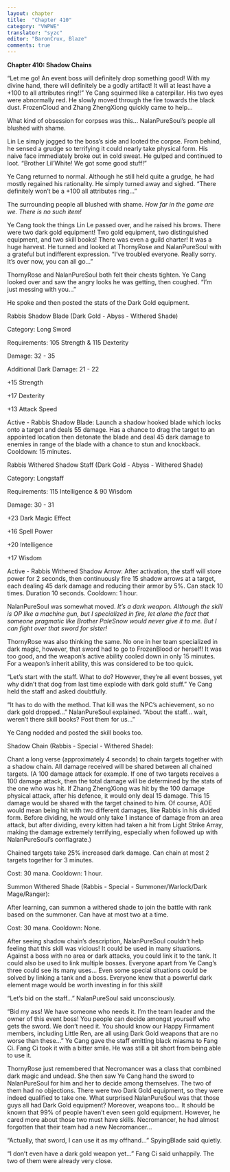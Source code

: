 ```yaml
---
layout: chapter
title:  "Chapter 410"
category: "VWPWE"
translator: "syzc"
editor: "BaronCrux, Blaze"
comments: true
---
```


**Chapter 410: Shadow Chains**

“Let me go! An event boss will definitely drop something good! With my divine hand, there will definitely be a godly artifact! It will at least have a +100 to all attributes ring!!” Ye Cang squirmed like a caterpillar. His two eyes were abnormally red. He slowly moved through the fire towards the black dust. FrozenCloud and Zhang ZhengXiong quickly came to help...

What kind of obsession for corpses was this… NalanPureSoul’s people all blushed with shame.

Lin Le simply jogged to the boss’s side and looted the corpse. From behind, he sensed a grudge so terrifying it could nearly take physical form. His naive face immediately broke out in cold sweat. He gulped and continued to loot. “Brother Lil’White! We got some good stuff!”

Ye Cang returned to normal. Although he still held quite a grudge, he had mostly regained his rationality. He simply turned away and sighed. “There definitely won’t be a +100 all attributes ring...”

The surrounding people all blushed with shame. *How far in the game are we. There is no such item!*

Ye Cang took the things Lin Le passed over, and he raised his brows. There were two dark gold equipment! Two gold equipment, two distinguished equipment, and two skill books! There was even a guild charter! It was a huge harvest. He turned and looked at ThornyRose and NalanPureSoul with a grateful but indifferent expression. “I’ve troubled everyone. Really sorry. It’s over now, you can all go...”

ThornyRose and NalanPureSoul both felt their chests tighten. Ye Cang looked over and saw the angry looks he was getting, then coughed. “I’m just messing with you...”

He spoke and then posted the stats of the Dark Gold equipment.

Rabbis Shadow Blade (Dark Gold - Abyss - Withered Shade)

Category: Long Sword

Requirements: 105 Strength & 115 Dexterity

Damage: 32 - 35

Additional Dark Damage: 21 - 22

+15 Strength

+17 Dexterity

+13 Attack Speed

Active - Rabbis Shadow Blade: Launch a shadow hooked blade which locks onto a target and deals 55 damage. Has a chance to drag the target to an appointed location then detonate the blade and deal 45 dark damage to enemies in range of the blade with a chance to stun and knockback. Cooldown: 15 minutes.

Rabbis Withered Shadow Staff (Dark Gold - Abyss - Withered Shade)

Category: Longstaff

Requirements: 115 Intelligence & 90 Wisdom

Damage: 30 - 31

+23 Dark Magic Effect

+16 Spell Power

+20 Intelligence

+17 Wisdom

Active - Rabbis Withered Shadow Arrow: After activation, the staff will store power for 2 seconds, then continuously fire 15 shadow arrows at a target, each dealing 45 dark damage and reducing their armor by 5%. Can stack 10 times. Duration 10 seconds. Cooldown: 1 hour.

NalanPureSoul was somewhat moved. *It’s a dark weapon. Although the skill is OP like a machine gun, but I specialized in fire, let alone the fact that someone pragmatic like Brother PaleSnow would never give it to me. But I can fight over that sword for sister!* 

ThornyRose was also thinking the same. No one in her team specialized in dark magic, however, that sword had to go to FrozenBlood or herself! It was too good, and the weapon’s active ability cooled down in only 15 minutes. For a weapon’s inherit ability, this was considered to be too quick. 

“Let’s start with the staff. What to do? However, they’re all event bosses, yet why didn’t that dog from last time explode with dark gold stuff.” Ye Cang held the staff and asked doubtfully.

“It has to do with the method. That kill was the NPC’s achievement, so no dark gold dropped...” NalanPureSoul explained. “About the staff… wait, weren’t there skill books? Post them for us...”

Ye Cang nodded and posted the skill books too.

Shadow Chain (Rabbis - Special - Withered Shade): 

Chant a long verse (approximately 4 seconds) to chain targets together with a shadow chain. All damage received will be shared between all chained targets. (A 100 damage attack for example. If one of two targets receives a 100 damage attack, then the total damage will be determined by the stats of the one who was hit. If Zhang ZhengXiong was hit by the 100 damage physical attack, after his defence, it would only deal 15 damage. This 15 damage would be shared with the target chained to him. Of course, AOE would mean being hit with two different damages, like Rabbis in his divided form. Before dividing, he would only take 1 instance of damage from an area attack, but after dividing, every kitten had taken a hit from Light Strike Array, making the damage extremely terrifying, especially when followed up with NalanPureSoul’s conflagrate.) 

Chained targets take 25% increased dark damage. Can chain at most 2 targets together for 3 minutes. 

Cost: 30 mana. Cooldown: 1 hour.

Summon Withered Shade (Rabbis - Special - Summoner/Warlock/Dark Mage/Ranger): 

After learning, can summon a withered shade to join the battle with rank based on the summoner. Can have at most two at a time. 

Cost: 30 mana. Cooldown: None.

After seeing shadow chain’s description, NalanPureSoul couldn’t help feeling that this skill was vicious! It could be used in many situations. Against a boss with no area or dark attacks, you could link it to the tank. It could also be used to link multiple bosses. Everyone apart from Ye Cang’s three could see its many uses… Even some special situations could be solved by linking a tank and a boss. Everyone knew that a powerful dark element mage would be worth investing in for this skill!

“Let’s bid on the staff...” NalanPureSoul said unconsciously.

“Bid my ass! We have someone who needs it. I’m the team leader and the owner of this event boss! You people can decide amongst yourself who gets the sword. We don’t need it. You should know our Happy Firmament members, including Little Ren, are all using Dark Gold weapons that are no worse than these...” Ye Cang gave the staff emitting black miasma to Fang Ci. Fang Ci took it with a bitter smile. He was still a bit short from being able to use it. 

ThornyRose just remembered that Necromancer was a class that combined dark magic and undead. She then saw Ye Cang hand the sword to NalanPureSoul for him and her to decide among themselves. The two of them had no objections. There were two Dark Gold equipment, so they were indeed qualified to take one. What surprised NalanPureSoul was that those guys all had Dark Gold equipment? Moreover, weapons too… It should be known that 99% of people haven’t even seen gold equipment. However, he cared more about those two must have skills. Necromancer, he had almost forgotten that their team had a new Necromancer...

“Actually, that sword, I can use it as my offhand...” SpyingBlade said quietly.

“I don’t even have a dark gold weapon yet...” Fang Ci said unhappily. The two of them were already very close.
